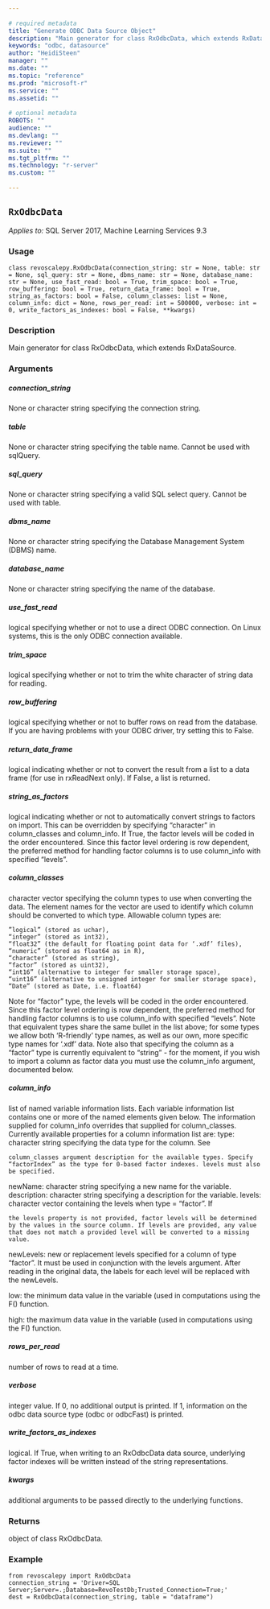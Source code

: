```yaml
--- 
 
# required metadata 
title: "Generate ODBC Data Source Object" 
description: "Main generator for class RxOdbcData, which extends RxDataSource." 
keywords: "odbc, datasource" 
author: "HeidiSteen" 
manager: "" 
ms.date: "" 
ms.topic: "reference" 
ms.prod: "microsoft-r" 
ms.service: "" 
ms.assetid: "" 
 
# optional metadata 
ROBOTS: "" 
audience: "" 
ms.devlang: "" 
ms.reviewer: "" 
ms.suite: "" 
ms.tgt_pltfrm: "" 
ms.technology: "r-server" 
ms.custom: "" 
 
---
```


## ``RxOdbcData``


*Applies to:* SQL Server 2017, Machine Learning Services 9.3


### Usage



```
class revoscalepy.RxOdbcData(connection_string: str = None, table: str = None, sql_query: str = None, dbms_name: str = None, database_name: str = None, use_fast_read: bool = True, trim_space: bool = True, row_buffering: bool = True, return_data_frame: bool = True, string_as_factors: bool = False, column_classes: list = None, column_info: dict = None, rows_per_read: int = 500000, verbose: int = 0, write_factors_as_indexes: bool = False, **kwargs)
```




### Description

Main generator for class RxOdbcData, which extends RxDataSource.


### Arguments


##### connection_string

None or character string specifying the
connection string.


##### table

None or character string specifying the table name. Cannot be
used with sqlQuery.


##### sql_query

None or character string specifying a valid SQL select
query. Cannot be used with table.


##### dbms_name

None or character string specifying the Database
Management System (DBMS) name.


##### database_name

None or character string specifying the name of the
database.


##### use_fast_read

logical specifying whether or not to use a direct
ODBC connection. On Linux systems, this is the only ODBC connection
available.


##### trim_space

logical specifying whether or not to trim the white
character of string data for reading.


##### row_buffering

logical specifying whether or not to buffer rows on
read from the database. If you are having problems with your ODBC driver,
try setting this to False.


##### return_data_frame

logical indicating whether or not to convert the
result from a list to a data frame (for use in rxReadNext only). If False,
a list is returned.


##### string_as_factors

logical indicating whether or not to
automatically convert strings to factors on import. This can be overridden
by specifying “character” in column_classes and column_info. If True, the
factor levels will be coded in the order encountered. Since this factor
level ordering is row dependent, the preferred method for handling factor
columns is to use column_info with specified “levels”.


##### column_classes

character vector specifying the column types to use
when converting the data. The element names for the vector are used to
identify which column should be converted to which type.
Allowable column types are:

    ”logical” (stored as uchar),
    “integer” (stored as int32),
    “float32” (the default for floating point data for ‘.xdf’ files),
    “numeric” (stored as float64 as in R),
    “character” (stored as string),
    “factor” (stored as uint32),
    “int16” (alternative to integer for smaller storage space),
    “uint16” (alternative to unsigned integer for smaller storage space),
    “Date” (stored as Date, i.e. float64)

Note for “factor” type, the levels will be coded in the order
encountered. Since this factor level ordering is row dependent, the
preferred method for handling factor columns is to use column_info with
specified “levels”.
Note that equivalent types share the same bullet in the list above; for
some types we allow both ‘R-friendly’ type names, as well as our own,
more specific type names for ‘.xdf’ data.
Note also that specifying the column as a “factor” type is currently
equivalent to “string” - for the moment, if you wish to import a column
as factor data you must use the column_info argument, documented below.


##### column_info

list of named variable information lists. Each variable
information list contains one or more of the named elements given below.
The information supplied for column_info overrides that supplied for
column_classes.
Currently available properties for a column information list are:
type: character string specifying the data type for the column. See

    column_classes argument description for the available types. Specify
    “factorIndex” as the type for 0-based factor indexes. levels must also
    be specified.

newName: character string specifying a new name for the variable.
description: character string specifying a description for the variable.
levels: character vector containing the levels when type = “factor”. If

    the levels property is not provided, factor levels will be determined
    by the values in the source column. If levels are provided, any value
    that does not match a provided level will be converted to a missing
    value.

newLevels: new or replacement levels specified for a column of type
    “factor”. It must be used in conjunction with the levels argument.
    After reading in the original data, the labels for each level will be
    replaced with the newLevels.

low: the minimum data value in the variable (used in computations using
    the F() function.

high: the maximum data value in the variable (used in computations
    using the F() function.


##### rows_per_read

number of rows to read at a time.


##### verbose

integer value. If 0, no additional output is printed. If 1,
information on the odbc data source type (odbc or odbcFast) is printed.


##### write_factors_as_indexes

logical. If True, when writing to an
RxOdbcData data source, underlying factor indexes will be written instead
of the string representations.


##### kwargs

additional arguments to be passed directly to the underlying
functions.


### Returns

object of class RxOdbcData.


### Example



```
from revoscalepy import RxOdbcData
connection_string = 'Driver=SQL Server;Server=.;Database=RevoTestDb;Trusted_Connection=True;'
dest = RxOdbcData(connection_string, table = "dataframe")
```

